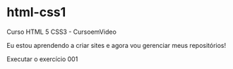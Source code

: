 # html-css1
 Curso HTML 5 CSS3 - CursoemVideo

Eu estou aprendendo a criar sites e agora vou gerenciar meus repositórios!

<a herf = "https://guartierielcio.github.io/html-css1/exercicios/ex001/index.html"> </a>Executar o exercício 001

